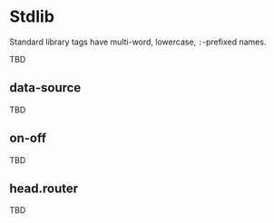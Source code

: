 # Stdlib

Standard library tags have multi-word, lowercase, `:`-prefixed names.

TBD

## data-source

TBD

## on-off

TBD

## head.router

TBD
